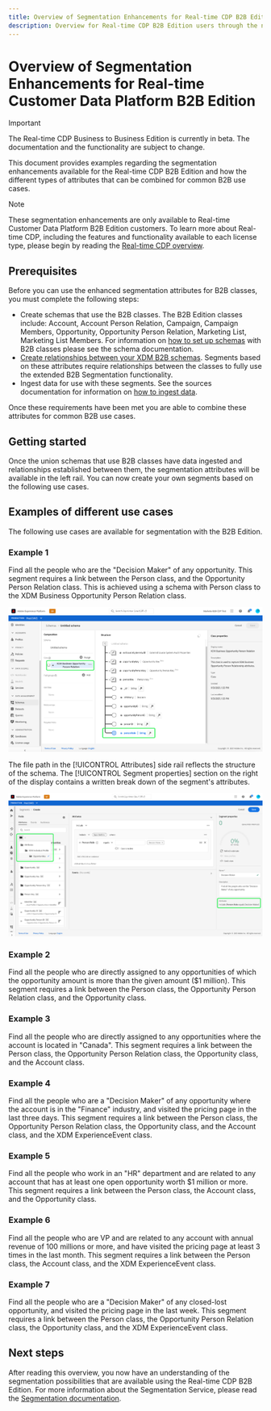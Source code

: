 ```yaml
---
title: Overview of Segmentation Enhancements for Real-time CDP B2B Edition.
description: Overview for Real-time CDP B2B Edition users through the new UI artifacts and flows for B2B specific use cases.
---
```

# Overview of Segmentation Enhancements for Real-time Customer Data Platform B2B Edition

<!-- This document relates to this [ticket](https://jira.corp.adobe.com/browse/PLAT-100468) -->

>[!IMPORTANT]
>
>The Real-time CDP Business to Business Edition is currently in beta. The documentation and the functionality are subject to change.

This document provides examples regarding the segmentation enhancements available for the Real-time CDP B2B Edition and how the different types of attributes that can be combined for common B2B use cases.

>[!NOTE]
>
>These segmentation enhancements are only available to Real-time Customer Data Platform B2B Edition customers. To learn more about Real-time CDP, including the features and functionality available to each license type, please begin by reading the [Real-time CDP overview](../overview.md).

## Prerequisites

Before you can use the enhanced segmentation attributes for B2B classes, you must complete the following steps:

- Create schemas that use the B2B classes. The B2B Edition classes include: Account, Account Person Relation, Campaign, Campaign Members, Opportunity, Opportunity Person Relation, Marketing List, Marketing List Members. For information on [how to set up schemas](../../xdm/home.md) with B2B classes please see the schema documentation.
- [Create relationships between your XDM B2B schemas](https://experienceleague.adobe.com/docs/experience-platform/xdm/home.html). Segments based on these attributes require relationships between the classes to fully use the extended B2B Segmentation functionality.
- Ingest data for use with these segments. See the sources documentation for information on [how to ingest data](../../sources/home.md). 

Once these requirements have been met you are able to combine these attributes for common B2B use cases.

## Getting started

Once the union schemas that use B2B classes have data ingested and relationships established between them, the segmentation attributes will be available in the left rail. You can now create your own segments based on the following use cases.

## Examples of different use cases

The following use cases are available for segmentation with the B2B Edition. 

<!-- short blurb explaining what the segment does, and then an accompanying screenshot to show how it’s built -->

### Example 1

Find all the people who are the "Decision Maker" of any opportunity. This segment requires a link between the Person class, and the Opportunity Person Relation class. This is achieved using a schema with Person class to the XDM Business Opportunity Person Relation class.

![](../assets/segmentation/business-opportunity-person-relation-schema.png)

The file path in the [!UICONTROL Attributes] side rail reflects the structure of the schema. The [!UICONTROL Segment properties] section on the right of the display contains a written break down of the segment's attributes. 

![](../assets/segmentation/decision-maker.png)

### Example 2

Find all the people who are directly assigned to any opportunities of which the opportunity amount is more than the given amount ($1 million). This segment requires a link between the Person class, the Opportunity Person Relation class, and the Opportunity class.

### Example 3

Find all the people who are directly assigned to any opportunities where the account is located in "Canada". This segment requires a link between the Person class, the Opportunity Person Relation class, the Opportunity class, and the Account class.

### Example 4

Find all the people who are a "Decision Maker" of any opportunity where the account is in the "Finance" industry, and visited the pricing page in the last three days. This segment requires a link between the Person class, the Opportunity Person Relation class, the Opportunity class, and the Account class, and the XDM ExperienceEvent class.

### Example 5

Find all the people who work in an "HR" department and are related to any account that has at least one open opportunity worth $1 million or more. This segment requires a link between the Person class, the Account class, and the Opportunity class.

### Example 6

Find all the people who are VP and are related to any account with annual revenue of 100 millions or more, and have visited the pricing page at least 3 times in the last month. This segment requires a link between the Person class, the Account class, and the XDM ExperienceEvent class.

### Example 7

Find all the people who are a "Decision Maker" of any closed-lost opportunity, and visited the pricing page in the last week. This segment requires a link between the Person class, the Opportunity Person Relation class, the
Opportunity class, and the XDM ExperienceEvent class.

## Next steps

After reading this overview, you now have an understanding of the segmentation possibilities that are available using the Real-time CDP B2B Edition. For more information about the Segmentation Service, please read the [Segmentation documentation](../../segmentation/home.md).
